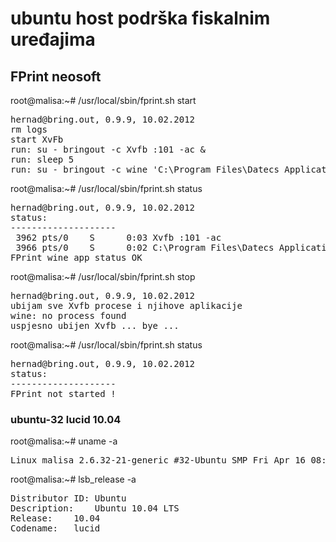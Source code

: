 # ubuntu host podrška fiskalnim uređajima

## FPrint neosoft

root@malisa:~# /usr/local/sbin/fprint.sh start
<pre>
hernad@bring.out, 0.9.9, 10.02.2012
rm logs
start XvFb
run: su - bringout -c Xvfb :101 -ac &
run: sleep 5
run: su - bringout -c wine 'C:\Program Files\Datecs Applications\FPrint WIN\FPrint.exe'
</pre>


root@malisa:~# /usr/local/sbin/fprint.sh status
<pre>
hernad@bring.out, 0.9.9, 10.02.2012
status:
--------------------
 3962 pts/0    S      0:03 Xvfb :101 -ac
 3966 pts/0    S      0:02 C:\Program Files\Datecs Applications\FPrint WIN\FPrint.exe                                      
FPrint wine app status OK
</pre>


root@malisa:~# /usr/local/sbin/fprint.sh stop
<pre>
hernad@bring.out, 0.9.9, 10.02.2012
ubijam sve Xvfb procese i njihove aplikacije
wine: no process found
uspjesno ubijen Xvfb ... bye ...
</pre>


root@malisa:~# /usr/local/sbin/fprint.sh status
<pre>
hernad@bring.out, 0.9.9, 10.02.2012
status:
--------------------
FPrint not started !
</pre>

### ubuntu-32 lucid 10.04

root@malisa:~# uname -a
<pre>
Linux malisa 2.6.32-21-generic #32-Ubuntu SMP Fri Apr 16 08:10:02 UTC 2010 i686 GNU/Linux
</pre>

root@malisa:~# lsb_release -a
<pre>
Distributor ID: Ubuntu
Description:    Ubuntu 10.04 LTS
Release:    10.04
Codename:   lucid
</pre>

